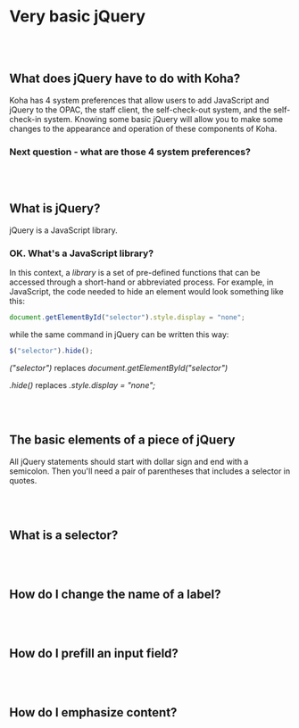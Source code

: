 # Very basic jQuery

<br /><br />

## What does jQuery have to do with Koha?

Koha has 4 system preferences that allow users to add JavaScript and jQuery to the OPAC, the staff client, the self-check-out system, and the self-check-in system.  Knowing some basic jQuery will allow you to make some changes to the appearance and operation of these components of Koha.

### Next question - what are those 4 system preferences?

<br /><br />

<!--- // TODO: Find those sysprefs --->

## What is jQuery?

jQuery is a JavaScript library.  


### OK.  What's a JavaScript library?

In this context, a *library* is a set of pre-defined functions that can be accessed through a short-hand or abbreviated process.  For example, in JavaScript, the code needed to hide an element would look something like this:

~~~ JavaScript
document.getElementById("selector").style.display = "none";
~~~

while the same command in jQuery can be written this way:

~~~ JavaScript
$("selector").hide();
~~~

_("selector")_ replaces _document.getElementById("selector")_

_.hide()_ replaces _.style.display = "none";_  

<br /><br />

## The basic elements of a piece of jQuery

All jQuery statements should start with dollar sign and end with a semicolon.  Then you'll need a pair of parentheses that includes a selector in quotes.

<br /><br />

## What is a selector?

<br /><br />

## How do I change the name of a label?

<br /><br />

## How do I prefill an input field?

<br /><br />

## How do I emphasize content?
